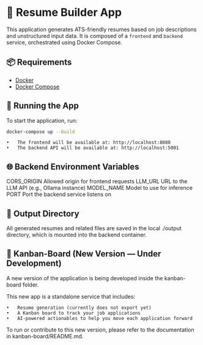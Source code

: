 # 🧠 Resume Builder App

This application generates ATS-friendly resumes based on job descriptions and unstructured input data. It is composed of a `frontend` and `backend` service, orchestrated using Docker Compose.

## 📦 Requirements

- [Docker](https://www.docker.com/)
- [Docker Compose](https://docs.docker.com/compose/)

## 🚀 Running the App

To start the application, run:

```bash
docker-compose up --build
```
	•	The frontend will be available at: http://localhost:8080
	•	The backend API will be available at: http://localhost:5001

## 🌐 Backend Environment Variables

CORS_ORIGIN	Allowed origin for frontend requests
LLM_URL	URL to the LLM API (e.g., Ollama instance)
MODEL_NAME	Model to use for inference
PORT	Port the backend service listens on

## 📂 Output Directory

All generated resumes and related files are saved in the local ./output directory, which is mounted into the backend container.

## 📌 Kanban-Board (New Version — Under Development)

A new version of the application is being developed inside the kanban-board folder.

This new app is a standalone service that includes:

	•	Resume generation (currently does not export yet)
	•	A Kanban board to track your job applications
	•	AI-powered actionables to help you move each application forward

To run or contribute to this new version, please refer to the documentation in kanban-board/README.md.

